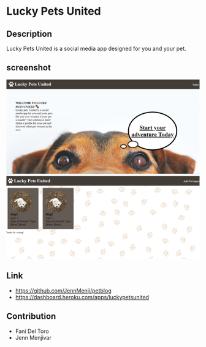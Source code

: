 # Lucky Pets United

## Description
Lucky Pets United is a social media app designed for you and your pet. 

## screenshot

![screenshot](./public/images/loggedOutScreen.png)
![screenshot](./public/images/loggedInScreen.png)
## Link
* https://github.com/JennMenji/petblog
* https://dashboard.heroku.com/apps/luckypetsunited

## Contribution
* Fani Del Toro
* Jenn Menjivar